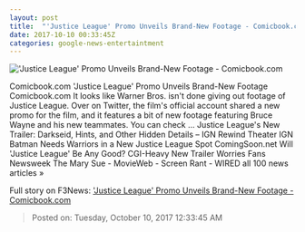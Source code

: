 ```yaml
---
layout: post
title:  "'Justice League' Promo Unveils Brand-New Footage - Comicbook.com"
date: 2017-10-10 00:33:45Z
categories: google-news-entertaintment
---
```


!['Justice League' Promo Unveils Brand-New Footage - Comicbook.com](http://media.comicbook.com/2017/10/justice-league-looking-up-1036309-640x320.jpg)

Comicbook.com 'Justice League' Promo Unveils Brand-New Footage Comicbook.com It looks like Warner Bros. isn't done giving out footage of Justice League. Over on Twitter, the film's official account shared a new promo for the film, and it features a bit of new footage featuring Bruce Wayne and his new teammates. You can check ... Justice League's New Trailer: Darkseid, Hints, and Other Hidden Details – IGN Rewind Theater IGN Batman Needs Warriors in a New Justice League Spot ComingSoon.net Will 'Justice League' Be Any Good? CGI-Heavy New Trailer Worries Fans Newsweek The Mary Sue - MovieWeb - Screen Rant - WIRED all 100 news articles »


Full story on F3News: ['Justice League' Promo Unveils Brand-New Footage - Comicbook.com](http://www.f3nws.com/n/XSHv4)

> Posted on: Tuesday, October 10, 2017 12:33:45 AM
